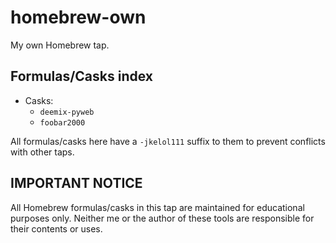 # homebrew-own
My own Homebrew tap.

## Formulas/Casks index
- Casks:
    - `deemix-pyweb`
    - `foobar2000`

All formulas/casks here have a `-jkelol111` suffix to them to prevent conflicts with other taps.

## IMPORTANT NOTICE
All Homebrew formulas/casks in this tap are maintained for educational purposes only. Neither me or the author of these tools are responsible for their contents or uses.
